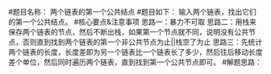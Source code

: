 #题目名称：
两个链表的第一个公共结点
#题目如下：
输入两个链表，找出它们的第一个公共结点。
#核心要点&注意事项
思路一：暴力不可取
思路二：用栈来保存两个链表的节点，然后不断出栈，如果第一个节点就不同，说明没有公共节点，否则直到找到两个链表的第一个非公共节点为止||栈空了为止
思路三：先统计两个链表的长度，长度差即为另一个链表比一个链表长了多少，然后往后移动长度差个单位，然后同时遍历两个链表，直到找到第一个公共节点即可。
#解题思路：
